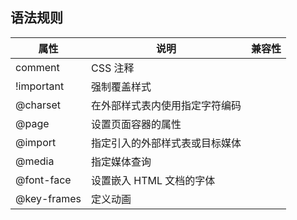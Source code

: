 ## 语法规则

属性|说明|兼容性
-|-|-
comment|CSS 注释|
!important|强制覆盖样式|
@charset|在外部样式表内使用指定字符编码|
@page|设置页面容器的属性|
@import|指定引入的外部样式表或目标媒体|
@media|指定媒体查询|
@font-face|设置嵌入 HTML 文档的字体|
@key-frames|定义动画|